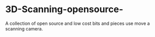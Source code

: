 # 3D-Scanning-opensource-
A collection of open source and low cost bits and pieces use move a scanning camera. 
